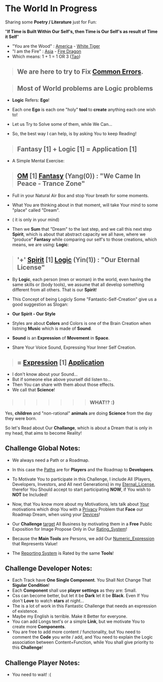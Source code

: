 # The World In Progress

Sharing some <b>Poetry / Literature</b> just for Fun:

"**If Time is Built Within Our Self's, then Time is Our Self's as result of Time it Self**"

- "You are the Wood" : [America]() - [White Tiger]()
- "I am the Fire" : [Asia]() - [Fire Dragon]()
- Which means: 1 + 1 = 1 OR 3 ([Tao](https://www.odicforcesounds.com/#/tao))

> ## We are here to try to Fix [Common Errors](/404.md).

> ## Most of <b>World</b> problems are <b>Logic</b> problems

- <b>Logic</b> Refers: <b>Ego</b>!

- Each one <b>Ego</b> is each one "holy" <b>tool</b> to <b>create</b> anything each one wish to!

- Let us Try to Solve some of them, while We Can...

- So, the best way I can help, is by asking You to keep Reading!

> ## <b>Fantasy</b> [1] + <b>Logic</b> [1] = <b>Application</b> [1]

- A Simple Mental Exercise:

> ## [OM](https://www.odicforcesounds.com/#/three/you/tell/me) [1] [Fantasy](./docs/Tao/Yang/0/Fantasy/Fantasy.md) (**Yang**(0)) : "We Came In Peace - Trance Zone"

- Full in your Natural Air Box and stop Your breath for some moments.

- What You are thinking about in that moment, will take Your mind to some "place" called "Dream". 
- ( it is only in your mind) 
- Then we <b>Sum</b> that "Dream" to the last step, and we call this next step  <b>Spirit</b>, which is about that abstract capacity we all have, where we "produce" <b>Fantasy</b> while comparing our self's to those creations, which means, we are using: <b>Logic</b>:

> ## '+' [Spirit](https://www.odicforcesounds.com/#/secret/responsability/exposed) [1] [Logic](./docs/Tao/Yin/1/Logic/Logic.md) (**Yin**(1)) : "Our Eternal License"

- By <b>Logic</b>, each person (men or woman) in the world, even having the same skills or (body tools), we assume that all develop  something different from all others. That is our <b>Spirit</b>! 

- This Concept of being Logicly Some "Fantastic-Self-Creation" give us a good suggestion as Slogan:

- <b>Our Spirit - Our Style</b>

- Styles are about <b>Colors</b> and Colors is one of the Brain Creation when listning <b>Music</b> which is made of <b>Sound</b>.

- <b>Sound</b> is an <b>Expression</b> of <b>Movement</b> in <b>Space</b>.

- Share Your Voice Sound, Expressing Your Inner Self Creation.

> ## = [Expression](https://www.odicforcesounds.com/#/expression) [1] [Application](./docs/Tao/Tao.md)

- I don't know about your Sound...
- But if someone else above yourself did listen to...
- Then You can share with them about those effects.
- We call that <b>Science</b>!

>>>>>>> ### WHAT!? :) 

Yes, <b>children</b> and "non-rational" <b>animals</b> are doing <b>Science</b> from the day they were born.

So let's Read about Our <b>Challange</b>, which is about a Dream that is only in my head, that aims to become Reality!

## <b>Challenge</b> Global Notes:

- We always need a Path or a Roadmap.
- In this case the [Paths](./docs/Fragments/Path/README.md) are for <b>Players</b> and the Roadmap to <b>Developers</b>.
- To Motivate You to participate in this Challenge, I include All (Players, Developers, Investors, and All next Generations) in my [Eternal_License](https://github.com/odicforcesounds/Eternal-License/blob/master/README.md), therefor You Should accept to start participating <b>NOW</b>, if You wish to <b>NOT</b> be Included!

- Now, that You know more about my Motivations, lets talk about [Your](./docs/Fragments/UserInterface/README.md) motivations which drop You with a [Privacy](./docs/Fragments/Privacy/README.md) Problem that <b>Face</b> our Roadmap Dream, when using your [Devices](./docs/Fragments/Devices/README.md)!

- Our <b>Challenge</b> [target](./docs/Fragments/About/README.md) All Business by motivating them in a <b>Free</b> Public Exposition for Image Propose Only in Our [Rating_System](./docs/Fragmens/Rating/README.md)!

- Because the <b>Main Tools</b> are Persons, we add Our [Numeric_Expression](./docs/Fragments/OdicPoints/README.md) that Represents Value!

- The [Reporting System](./docs/Fragments/BlackBox/README.md) is Rated by the same <b>Tools</b>!

## <b>Challenge</b> Developer Notes:

- Each Track have <b>One Single Compenent</b>. You Shall Not Change That <b>Sigular Condition</b>!
- Each <b>Component</b> shall use <b>player settings</b> as they are: Small.
- Css can become better, but let it be <b>Dark</b> let it be <b>Black</b>. Even If You don't <b>Love</b> to watch <b>stars</b> at night... 
- The is a lot of work in this Fantastic Challenge that needs an expression of existence. 
- Maybe my English is terrible. Make it Better for everyone. 
- You can add Longs text's or a simple **Link**, but we motivate You to create more **Components**.
- You are free to add more content / functonality, but You need to comment the **Code** you write / add, and You need to explain the Logic association between Content+Function, while You shall give priority to this **Challenge**!

## <b>Challenge</b> Player Notes:

- You need to wait! :(